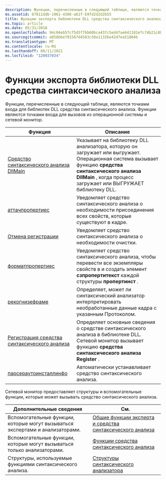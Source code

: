 ```yaml
---
description: Функции, перечисленные в следующей таблице, являются точками входа для библиотек DLL средства синтаксического анализа. Функции являются точками входа для вызовов из операционной системы и сетевой монитор.
ms.assetid: 67811ddb-1961-4306-a62f-b9fd2d2d2b55
title: Функции экспорта библиотеки DLL средства синтаксического анализа
ms.topic: article
ms.date: 05/31/2018
ms.openlocfilehash: 94c04eb57cf5d5f76b60bca43fc5ed47ae641182efc74b21c8b41fa5d909af6b
ms.sourcegitcommit: e858bbe701567d4583c50a11326e42d7ea51804b
ms.translationtype: MT
ms.contentlocale: ru-RU
ms.lasthandoff: 08/11/2021
ms.locfileid: "120037034"
---
```

# <a name="parser-dll-export-functions"></a>Функции экспорта библиотеки DLL средства синтаксического анализа

Функции, перечисленные в следующей таблице, являются точками входа для библиотек DLL средства синтаксического анализа. Функции являются точками входа для вызовов из операционной системы и сетевой монитор.



| Функция                                           | Описание                                                                                                                                                    |
|----------------------------------------------------|----------------------------------------------------------------------------------------------------------------------------------------------------------------|
| [Средство синтаксического анализа DllMain](dllmain-parser.md)               | Указывает на библиотеку DLL анализатора, которую он загружает или выгружает. Операционная система вызывает функцию **средства синтаксического анализа DllMain** , когда процесс загружает или ВЫГРУЖАЕТ библиотеку DLL. |
| [аттачпропертиес](attachproperties.md)           | Уведомляет средство синтаксического анализа о необходимости присоединения всех свойств, которые существуют в кадре.                                                                                            |
| [Отмена регистрации](deregister.md)                       | Уведомляет средство синтаксического анализа о необходимости очистки.                                                                                                                               |
| [форматпропертиес](formatproperties.md)           | Уведомляет средство синтаксического анализа, чтобы перевести все экземпляры свойств в и создать элемент **сзпропертитекст** каждой структуры **пропертинст** .                       |
| [рекогнизефраме](recognizeframe.md)               | Определяет, может ли синтаксический анализатор интерпретировать необработанные данные кадра с указанным Протоколом.                                                            |
| [Регистрация средства синтаксического анализа](register-parser.md)             | Определяет основные сведения о средстве синтаксического анализа в библиотеке DLL. Сетевой монитор вызывает функцию **средства синтаксического анализа Register** .                                          |
| [парсераутоинсталлинфо](parserautoinstallinfo.md) | Автоматически устанавливает средство синтаксического анализа.                                                                                                                               |



 

Сетевой монитор предоставляет структуры и вспомогательные функции, которые может вызывать средство синтаксического анализа.



| Дополнительные сведения                          | См.                                                                          |
|-----------------------------------------------------|------------------------------------------------------------------------------|
| Вспомогательные функции, которые могут вызываться экспертами и анализаторами. | [Общие функции эксперта и средства синтаксического анализа](expert-and-parser-common-functions.md) |
| Вспомогательные функции, которые могут вызываться только анализаторами.        | [Функции средства синтаксического анализа](parser-functions.md)                                     |
| Структуры, используемые функциями синтаксического анализа.               | [Структуры синтаксического анализатора](parser-structures.md)                                   |



 

 

 



